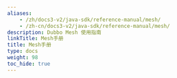 ```yaml
---
aliases:
    - /zh/docs3-v2/java-sdk/reference-manual/mesh/
    - /zh-cn/docs3-v2/java-sdk/reference-manual/mesh/
description: Dubbo Mesh 使用指南
linkTitle: Mesh手册
title: Mesh手册
type: docs
weight: 98
toc_hide: true
---
```

